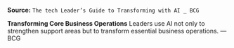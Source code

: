 **Source:** `The tech Leader’s Guide to Transforming with AI _ BCG`

**Transforming Core Business Operations**
Leaders use AI not only to strengthen support areas but to transform essential business operations. — BCG
